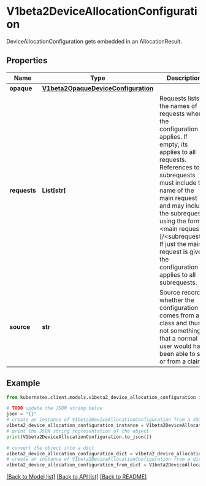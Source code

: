 # V1beta2DeviceAllocationConfiguration

DeviceAllocationConfiguration gets embedded in an AllocationResult.

## Properties

Name | Type | Description | Notes
------------ | ------------- | ------------- | -------------
**opaque** | [**V1beta2OpaqueDeviceConfiguration**](V1beta2OpaqueDeviceConfiguration.md) |  | [optional] 
**requests** | **List[str]** | Requests lists the names of requests where the configuration applies. If empty, its applies to all requests.  References to subrequests must include the name of the main request and may include the subrequest using the format &lt;main request&gt;[/&lt;subrequest&gt;]. If just the main request is given, the configuration applies to all subrequests. | [optional] 
**source** | **str** | Source records whether the configuration comes from a class and thus is not something that a normal user would have been able to set or from a claim. | 

## Example

```python
from kubernetes.client.models.v1beta2_device_allocation_configuration import V1beta2DeviceAllocationConfiguration

# TODO update the JSON string below
json = "{}"
# create an instance of V1beta2DeviceAllocationConfiguration from a JSON string
v1beta2_device_allocation_configuration_instance = V1beta2DeviceAllocationConfiguration.from_json(json)
# print the JSON string representation of the object
print(V1beta2DeviceAllocationConfiguration.to_json())

# convert the object into a dict
v1beta2_device_allocation_configuration_dict = v1beta2_device_allocation_configuration_instance.to_dict()
# create an instance of V1beta2DeviceAllocationConfiguration from a dict
v1beta2_device_allocation_configuration_from_dict = V1beta2DeviceAllocationConfiguration.from_dict(v1beta2_device_allocation_configuration_dict)
```
[[Back to Model list]](../README.md#documentation-for-models) [[Back to API list]](../README.md#documentation-for-api-endpoints) [[Back to README]](../README.md)


